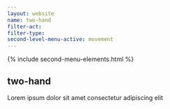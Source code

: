 ```yaml
---
layout: website
name: two-hand 
filter-act: 
filter-type: 
second-level-menu-active: movement
---
```


{% include second-menu-elements.html %}

<main class="page-content">
  <div class="text-container">
    <h2>two-hand</h2>
    <p>Lorem ipsum dolor sit amet consectetur adipiscing elit</p>
  </div>
</main>
